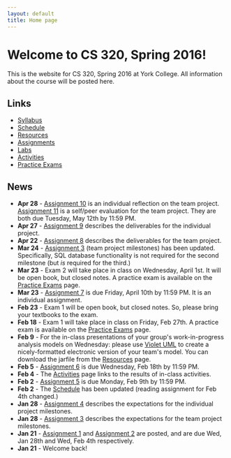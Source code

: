 ```yaml
---
layout: default
title: Home page
---
```


# Welcome to CS 320, Spring 2016!

This is the website for CS 320, Spring 2016 at York College.
All information about the course will be posted here.

## Links

* [Syllabus](syllabus.html)
* [Schedule](schedule.html)
* [Resources](resources/index.html)
* [Assignments](assign/index.html)
* [Labs](labs/index.html)
* [Activities](activities.html)
* [Practice Exams](practice/index.html)

## News

* **Apr 28** - [Assignment 10](assign/assign10.html) is an individual reflection on the team project.  [Assignment 11](assign/assign11.html) is a self/peer evaluation for the team project.  They are both due Tuesday, May 12th by 11:59 PM.
* **Apr 27** - [Assignment 9](assign/assign09.html) describes the deliverables for the individual project.
* **Apr 22** - [Assignment 8](assign/assign08.html) describes the deliverables for the team project.
* **Mar 24** - [Assignment 3](assign/assign03.html) (team project milestones) has been updated.  Specifically, SQL database functionality is not required for the second milestone (but *is* required for the third.)
* **Mar 23** - Exam 2 will take place in class on Wednesday, April 1st.  It will be open book, but closed notes.  A practice exam is available on the [Practice Exams](practice/index.html) page.
* **Mar 23** - [Assignment 7](assign/assign07.html) is due Friday, April 10th by 11:59 PM.  It is an individual assignment.
* **Feb 23** - Exam 1 will be open book, but closed notes.  So, please bring your textbooks to the exam.
* **Feb 18** - Exam 1 will take place in class on Friday, Feb 27th.  A practice exam is available on the [Practice Exams](practice/index.html) page.
* **Feb 9** - For the in-class presentations of your group's work-in-progress analysis models on Wednesday: please use [Violet UML](http://alexdp.free.fr/violetumleditor/page.php) to create a nicely-formatted electronic version of your team's model.  You can download the jarfile from the [Resources](resources/index.html) page.
* **Feb 5** - [Assignment 6](assign/assign06.html) is due Wednesday, Feb 18th by 11:59 PM.
* **Feb 4** - The [Activities](activities.html) page links to the results of in-class activities.
* **Feb 2** - [Assignment 5](assign/assign05.html) is due Monday, Feb 9th by 11:59 PM.
* **Feb 2** - The [Schedule](schedule.html) has been updated (reading assignment for Feb 4th changed.)
* **Jan 28** - [Assignment 4](assign/assign04.html) describes the expectations for the individual project milestones.
* **Jan 28** - [Assignment 3](assign/assign03.html) describes the expectations for the team project milestones.
* **Jan 21** - [Assignment 1](assign/assign01.html) and [Assignment 2](assign/assign02.html) are posted, and are due Wed, Jan 28th and Wed, Feb 4th respectively.
* **Jan 21** - Welcome back!

<!-- vim:set wrap: ­-->
<!-- vim:set linebreak: -->
<!-- vim:set nolist: -->
